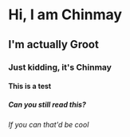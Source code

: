 # Hi, I am Chinmay
## I'm actually Groot
### Just kidding, it's Chinmay
#### This is a test
##### Can you still read this?
###### If you can that'd be cool